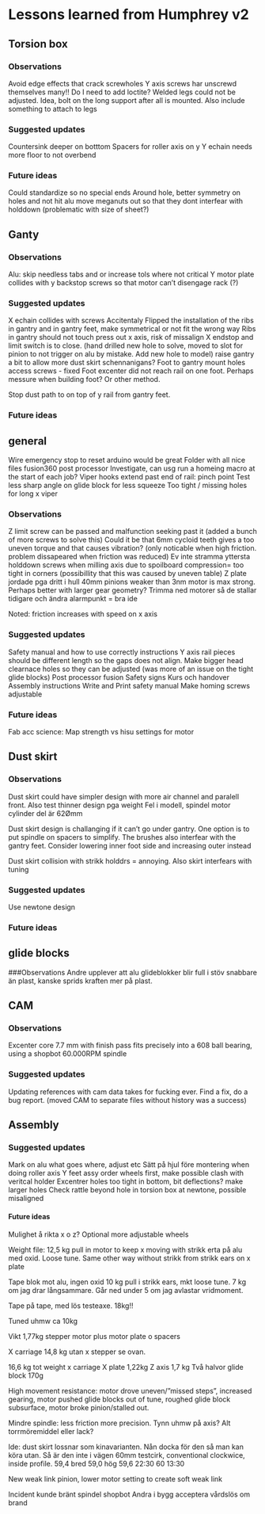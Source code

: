 # Lessons learned from Humphrey v2

## Torsion box



### Observations
Avoid edge effects that crack screwholes
Y axis screws har unscrewd themselves many!! Do I need to add loctite?
Welded legs could not be adjusted. Idea, bolt on the long support after all is mounted. Also include something to attach to legs

### Suggested updates
Countersink deeper on botttom
Spacers for roller axis on y
Y echain needs more floor to not overbend
### Future ideas
Could standardize so no special ends
Around hole, better symmetry on holes and not hit alu
 move meganuts out so that they dont interfear with holddown (problematic with size of sheet?)
## Ganty

### Observations
Alu: skip needless tabs and or increase tols where not critical
Y motor plate collides with y backstop screws so that motor can’t disengage rack (?)
### Suggested updates
X echain collides with screws
Accitentaly Flipped the installation of the ribs in gantry and in gantry feet, make symmetrical or not fit the wrong way
Ribs in gantry should not touch press out x axis, risk of missalign
X endstop and limit switch is to close. (hand drilled new hole to solve, moved to slot for pinion to not trigger on alu by mistake. Add new hole to model)
raise gantry a bit to allow more dust skirt schennanigans?
Foot to gantry mount holes access screws - fixed
Foot excenter did not reach rail on one foot. Perhaps messure when building foot? Or other method.


Stop dust path to on top of y rail from gantry feet.

### Future ideas

## general
Wire emergency stop to reset arduino would be great
Folder with all nice files 
fusion360 post processor
Investigate, can usg run a homeing macro at the start of each job?
Viper hooks extend past end of rail: pinch point
Test less sharp angle on glide block for less squeeze
Too tight / missing holes for long x viper
### Observations
Z limit screw can be passed and malfunction seeking past it (added a bunch of more screws to solve this)
Could it be that 6mm cycloid teeth gives a too uneven torque and that causes vibration? (only noticable when high friction. problem dissapeared when friction was reduced)
Ev inte stramma yttersta holddown screws when milling axis due to spoilboard compression= too tight in corners (possibillity that this was caused by uneven table)
Z plate jordade pga dritt i hull
40mm pinions weaker than 3nm motor is max strong. Perhaps better with larger gear geometry? Trimma ned motorer så de stallar tidigare och ändra alarmpunkt = bra ide



Noted: friction increases with speed on x axis
### Suggested updates
Safety manual and how to use correctly instructions
Y axis rail pieces should be different length so the gaps does not align. Make bigger head clearnace holes so they can be adjusted (was more of an issue on the tight glide blocks)
Post processor fusion
Safety signs
Kurs och handover
Assembly instructions
Write and Print safety manual
Make homing screws adjustable

### Future ideas


Fab acc science:
Map strength vs hisu settings for motor 
## Dust skirt

### Observations
Dust skirt could have simpler design with more air channel and paralell front. Also test thinner design pga weight
Fel i modell, spindel motor cylinder del är 62Ømm

Dust skirt design is challanging if it can’t go under gantry. One option is to put spindle on spacers to simplify. The brushes also interfear with the gantry feet. Consider lowering inner foot side and increasing outer instead


Dust skirt collision with strikk holddrs = annoying. Also skirt interfears with tuning 
### Suggested updates
Use newtone design
### Future ideas


## glide blocks

###Observations
Andre upplever att alu glideblokker blir full i stöv snabbare än plast, kanske sprids kraften mer på plast.



## CAM

### Observations


Excenter core 7.7 mm with finish pass fits precisely into a 608 ball bearing, using a shopbot 60.000RPM spindle


### Suggested updates
Updating references with cam data takes for fucking ever. Find a fix, do a bug report. (moved CAM to separate files without history was a success)


## Assembly

### Suggested updates
Mark on alu what goes where, adjust etc
Sätt på hjul före montering when doing roller axis
Y feet assy order wheels first, make possible clash with veritcal holder
Excentrer holes too tight in bottom, bit deflections? make larger holes
Check rattle beyond hole in torsion box at newtone, possible misaligned
#### Future ideas
Mulighet å rikta x o z? Optional more adjustable wheels




Weight file:
12,5 kg pull in motor to keep x moving with strikk erta på alu med oxid. Loose tune. Same other way without strikk from strikk ears on x plate

Tape blok mot alu, ingen oxid 10 kg pull i strikk ears, mkt loose tune. 7 kg om jag drar långsammare. Går ned under 5 om jag avlastar vridmoment.

Tape på tape, med lös testeaxe. 18kg!!

Tuned uhmw ca 10kg

Vikt 1,77kg stepper motor plus motor plate o spacers

X carriage 14,8 kg utan x stepper se ovan.

16,6 kg tot weight x carriage
X plate 1,22kg
Z axis 1,7 kg
Två halvor glide block 170g

High movement resistance: motor drove uneven/”missed steps”, increased gearing, motor pushed glide blocks out of tune, roughed glide block subsurface, motor broke pinion/stalled out. 

Mindre spindle: less friction more precision.
Tynn uhmw på axis? Alt torrmöremiddel eller lack?

Ide: dust skirt lossnar som kinavarianten. Nån docka för den så man kan köra utan. Så är den inte i vägen
60mm testcirk, conventional clockwice, inside profile.
59,4 bred
59,0 hög
59,6 22:30
60 13:30

New weak link pinion, lower motor setting to create soft weak link

Incident kunde bränt spindel shopbot 
Andra i bygg acceptera vårdslös om brand